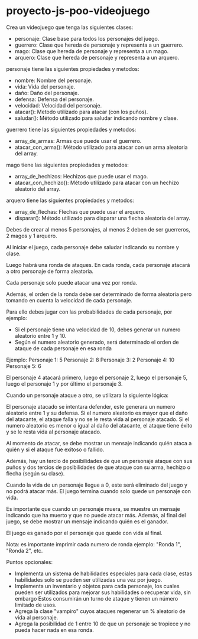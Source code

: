 # proyecto-js-poo-videojuego
Crea un videojuego que tenga las siguientes clases:
  - personaje: Clase base para todos los personajes del juego.
  - guerrero: Clase que hereda de personaje y representa a un guerrero.
  - mago: Clase que hereda de personaje y representa a un mago.
  - arquero: Clase que hereda de personaje y representa a un arquero.

personaje tiene las siguientes propiedades y metodos:
  - nombre: Nombre del personaje.
  - vida: Vida del personaje.
  - daño: Daño del personaje.
  - defensa: Defensa del personaje.
  - velocidad: Velocidad del personaje.
  - atacar(): Metodo utilizado para atacar (con los puños).
  - saludar(): Método utilizado para saludar indicando nombre y clase.

guerrero tiene las siguientes propiedades y metodos:
  - array_de_armas: Armas que puede usar el guerrero.
  - atacar_con_arma(): Método utilizado para atacar con un arma aleatoria del array.

mago tiene las siguientes propiedades y metodos:
  - array_de_hechizos: Hechizos que puede usar el mago.
  - atacar_con_hechizo(): Método utilizado para atacar con un hechizo aleatorio del array.

arquero tiene las siguientes propiedades y metodos:
  - array_de_flechas: Flechas que puede usar el arquero.
  - disparar(): Método utilizado para disparar una flecha aleatoria del array.

Debes de crear al menos 5 personajes, al menos 2 deben de ser guerreros, 2 magos y 1 arquero.

Al iniciar el juego, cada personaje debe saludar indicando su nombre y clase.

Luego habrá una ronda de ataques. En cada ronda, cada personaje atacará a otro personaje de forma aleatoria.

Cada personaje solo puede atacar una vez por ronda.

Además, el orden de la ronda debe ser determinado de forma aleatoria pero tomando en cuenta la velocidad de cada personaje.

Para ello debes jugar con las probabilidades de cada personaje, por ejemplo:
  - Si el personaje tiene una velocidad de 10, debes generar un numero aleatorio entre 1 y 10.
  - Según el numero aleatorio generado, será determinado el orden de ataque de cada personaje en esa ronda

Ejemplo:
  Personaje 1: 5
  Personaje 2: 8
  Personaje 3: 2
  Personaje 4: 10
  Personaje 5: 6

El personaje 4 atacará primero, luego el personaje 2, luego el personaje 5, luego el personaje 1 y por último el personaje 3.

Cuando un personaje ataque a otro, se utilizara la siguiente lógica:

El personaje atacado se intentara defender, este generara un numero aleatorio entre 1 y su defensa.
Si el numero aleatorio es mayor que el daño del atacante, el ataque falla y no se le resta vida al personaje atacado.
Si el numero aleatorio es menor o igual al daño del atacante, el ataque tiene éxito y se le resta vida al personaje atacado.

Al momento de atacar, se debe mostrar un mensaje indicando quién ataca a quién y si el ataque fue exitoso o fallido.

Además, hay un tercio de posibilidades de que un personaje ataque con sus puños y dos tercios de posibilidades de que ataque con su arma, hechizo o flecha (según su clase).

Cuando la vida de un personaje llegue a 0, este será eliminado del juego y no podrá atacar más.
El juego termina cuando solo quede un personaje con vida.

Es importante que cuando un personaje muera, se muestre un mensaje indicando que ha muerto y que no puede atacar más.
Además, al final del juego, se debe mostrar un mensaje indicando quién es el ganador.

El juego es ganado por el personaje que quede con vida al final.

Nota: es importante imprimir cada numero de ronda
ejemplo: "Ronda 1", "Ronda 2", etc.

Puntos opcionales:
  - Implementa un sistema de habilidades especiales para cada clase, estas habilidades solo se pueden ser utilizadas una vez por juego.
  - Implementa un inventario y objetos para cada personaje, los cuales pueden ser utilizados para mejorar sus habilidades o recuperar vida, sin embargo
  Estos consumirán un turno de ataque y tienen un número limitado de usos.
  - Agrega la clase "vampiro" cuyos ataques regenerar un % aleatorio de vida al personaje.
  - Agrega la posibilidad de 1 entre 10 de que un personaje se tropiece y no pueda hacer nada en esa ronda.
